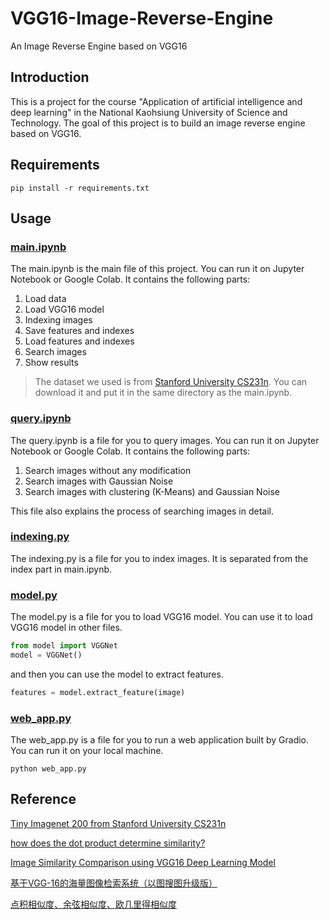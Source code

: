# VGG16-Image-Reverse-Engine
An Image Reverse Engine based on VGG16

## Introduction
This is a project for the course "Application of artificial intelligence and deep learning" in the National Kaohsiung University of Science and Technology. The goal of this project is to build an image reverse engine based on VGG16. 

## Requirements
```
pip install -r requirements.txt
```

## Usage

### [main.ipynb](main.ipynb)
The main.ipynb is the main file of this project. You can run it on Jupyter Notebook or Google Colab.
It contains the following parts:
1. Load data
2. Load VGG16 model
3. Indexing images
4. Save features and indexes
5. Load features and indexes
6. Search images
7. Show results

> The dataset we used is from [Stanford University CS231n](http://cs231n.stanford.edu/tiny-imagenet-200.zip). You can download it and put it in the same directory as the main.ipynb.

### [query.ipynb](query.ipynb)
The query.ipynb is a file for you to query images. You can run it on Jupyter Notebook or Google Colab.
It contains the following parts:
1. Search images without any modification
2. Search images with Gaussian Noise
3. Search images with clustering (K-Means) and Gaussian Noise

This file also explains the process of searching images in detail.

### [indexing.py](indexing.py)
The indexing.py is a file for you to index images. It is separated from the index part in main.ipynb.

### [model.py](model.py)
The model.py is a file for you to load VGG16 model. You can use it to load VGG16 model in other files.
```python
from model import VGGNet
model = VGGNet()
```
and then you can use the model to extract features.
```python
features = model.extract_feature(image)
```

### [web_app.py](web_app.py)
The web_app.py is a file for you to run a web application built by Gradio. You can run it on your local machine.
```
python web_app.py
```

## Reference
[Tiny Imagenet 200 from Stanford University CS231n](http://cs231n.stanford.edu/tiny-imagenet-200.zip)

[how does the dot product determine similarity?](https://math.stackexchange.com/questions/689022/how-does-the-dot-product-determine-similarity)

[Image Similarity Comparison using VGG16 Deep Learning Model](https://medium.com/@developerRegmi/image-similarity-comparison-using-vgg16-deep-learning-model-a663a411cd24)

[基于VGG-16的海量图像检索系统（以图搜图升级版）](https://www.cnblogs.com/linkmust/articles/9607604.html)

[点积相似度、余弦相似度、欧几里得相似度](https://zhuanlan.zhihu.com/p/159244903)
